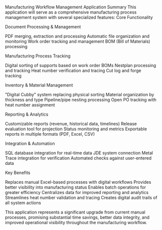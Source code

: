 Manufacturing Workflow Management Application Summary
This application will serve as a comprehensive manufacturing process management system with several specialized features:
Core Functionality

Document Processing & Management

PDF merging, extraction and processing
Automatic file organization and monitoring
Work order tracking and management
BOM (Bill of Materials) processing


Manufacturing Process Tracking

Digital sorting of supports based on work order BOMs
Nestplan processing and tracking
Heat number verification and tracing
Cut log and forge tracking


Inventory & Material Management

"Digital Cubby" system replacing physical sorting
Material organization by thickness and type
Pipeline/pipe nesting processing
Open PO tracking with heat number assignment


Reporting & Analytics

Customizable reports (revenue, historical data, timelines)
Release evaluation tool for projection
Status monitoring and metrics
Exportable reports in multiple formats (PDF, Excel, CSV)


Integration & Automation

SQL database integration for real-time data
JDE system connection
Metal Trace integration for verification
Automated checks against user-entered data



Key Benefits

Replaces manual Excel-based processes with digital workflows
Provides better visibility into manufacturing status
Enables batch operations for greater efficiency
Centralizes data for improved reporting and analytics
Streamlines heat number validation and tracing
Creates digital audit trails of all system actions

This application represents a significant upgrade from current manual processes, promising substantial time savings, better data integrity, and improved operational visibility throughout the manufacturing workflow.
